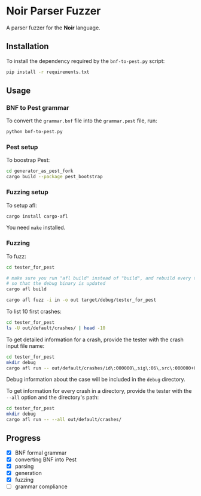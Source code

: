 # Noir Parser Fuzzer

A parser fuzzer for the **Noir** language.

## Installation

To install the dependency required by the `bnf-to-pest.py` script:

```bash
pip install -r requirements.txt
```

## Usage

### BNF to Pest grammar

To convert the `grammar.bnf` file into the `grammar.pest` file, run:

```bash
python bnf-to-pest.py
```

### Pest setup

To boostrap Pest:

```bash
cd generator_as_pest_fork
cargo build --package pest_bootstrap
```

### Fuzzing setup

To setup afl:
```bash
cargo install cargo-afl
```

You need `make` installed.

### Fuzzing

To fuzz:
```bash
cd tester_for_pest

# make sure you run "afl build" instead of "build", and rebuild every time
# so that the debug binary is updated 
cargo afl build

cargo afl fuzz -i in -o out target/debug/tester_for_pest
```

To list 10 first crashes:
```bash
cd tester_for_pest
ls -U out/default/crashes/ | head -10
```

To get detailed information for a crash, provide the tester with the crash input file name:
```bash
cd tester_for_pest
mkdir debug
cargo afl run -- out/default/crashes/id\:000000\,sig\:06\,src\:000000+000084\,time\:15815\,execs\:14618\,op\:splice\,rep\:16
```
Debug information about the case will be included in the `debug` directory.

To get information for every crash in a directory, provide the tester with the `--all` option and the directory's path:
```bash
cd tester_for_pest
mkdir debug
cargo afl run -- --all out/default/crashes/
```

## Progress

* [x] BNF formal grammar
* [x] converting BNF into Pest
* [x] parsing
* [x] generation
* [x] fuzzing
* [ ] grammar compliance
